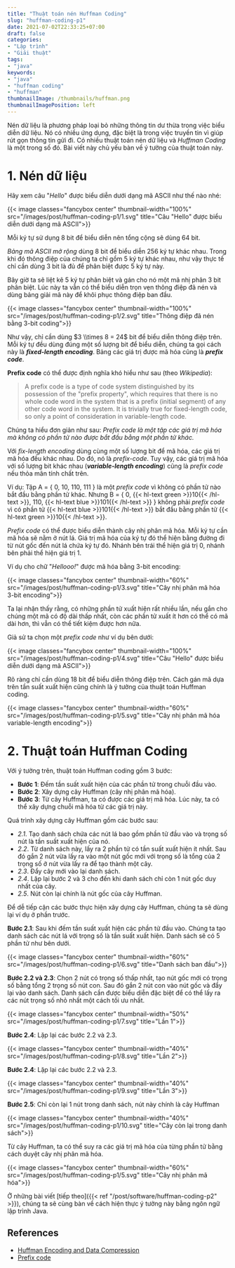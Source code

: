 ```yaml
---
title: "Thuật toán nén Huffman Coding"
slug: "huffman-coding-p1"
date: 2021-07-02T22:33:25+07:00
draft: false
categories:
- "Lập trình"
- "Giải thuật"
tags:
- "java"
keywords:
- "java"
- "huffman coding"
- "huffman"
thumbnailImage: /thumbnails/huffman.png
thumbnailImagePosition: left
---
```


Nén dữ liệu là phương pháp loại bỏ những thông tin dư thừa trong việc biểu diễn dữ liệu. Nó có nhiều ứng dụng, đặc biệt là trong việc truyền tin vì giúp rút gọn thông tin gửi đi. Có nhiều thuật toán nén dữ liệu và *Huffman Coding* là một trong số đó. Bài viết này chủ yếu bàn về ý tưởng của thuật toán này.

<!--more-->

<!--toc-->

# 1. Nén dữ liệu

Hãy xem câu "*Hello*" được biểu diễn dưới dạng mã ASCII như thế nào nhé:

{{< image classes="fancybox center" thumbnail-width="100%" src="/images/post/huffman-coding-p1/1.svg" title="Câu \"Hello\" được biểu diễn dưới dạng mã ASCII">}}

Mỗi ký tự sử dụng 8 bit để biểu diễn nên tổng cộng sẽ dùng 64 bit.

*Bảng mã ASCII mở rộng* dùng 8 bit để biểu diễn 256 ký tự khác nhau. Trong khi đó thông điệp của chúng ta chỉ gồm 5 ký tự khác nhau, như vậy thực tế chỉ cần dùng 3 bit là đủ để phân biệt được 5 ký tự này.

Bây giờ ta sẽ liệt kê 5 ký tự phân biệt và gán cho nó một mã nhị phân 3 bit phân biệt. Lúc này ta vẫn có thể biểu diễn trọn vẹn thông điệp đã nén và dùng bảng giải mã này để khôi phục thông điệp ban đầu.

{{< image classes="fancybox center" thumbnail-width="100%" src="/images/post/huffman-coding-p1/2.svg" title="Thông điệp đã nén bằng 3-bit coding">}}

Như vậy, chỉ cần dùng $3 \\times 8 = 24$ bit để biểu diễn thông điệp trên. Mỗi ký tự đều dùng đúng một số lượng bit để biểu diễn, chúng ta gọi cách này là **<i>fixed-length encoding</i>**. Bảng các giá trị được mã hóa cũng là **<i>prefix code</i>**.

**Prefix code** có thể được định nghĩa khó hiểu như sau (theo *Wikipedia*):

> A prefix code is a type of code system distinguished by its possession of the "prefix property", which requires that there is no whole code word in the system that is a prefix (initial segment) of any other code word in the system. It is trivially true for fixed-length code, so only a point of consideration in variable-length code.

Chúng ta hiểu đơn giản như sau: *Prefix code là một tập các giá trị mã hóa mà không có phần tử nào được bắt đầu bằng một phần tử khác.*

Với *fix-length encoding* dùng cùng một số lượng bit để mã hóa, các giá trị mã hóa đều khác nhau. Do đó, nó là *prefix-code*. Tuy vậy, các giá trị mã hóa với số lượng bit khác nhau (**<i>variable-length encoding</i>**) cũng là *prefix code* nếu thỏa mãn tính chất trên.

Ví dụ: Tập A = { 0, 10, 110, 111 } là một *prefix code* vì không có phần tử nào bắt đầu bằng phần tử khác. Nhưng B = { 0, {{< hl-text green >}}10{{< /hl-text >}}, 110, {{< hl-text blue >}}101{{< /hl-text >}} } không phải *prefix code* vì có phần tử {{< hl-text blue >}}101{{< /hl-text >}} bắt đầu bằng phần tử {{< hl-text green >}}10{{< /hl-text >}}.

*Prefix code* có thể được biểu diễn thành cây nhị phân mã hóa. Mỗi ký tự cần mã hóa sẽ nằm ở nút lá. Giá trị mã hóa của ký tự đó thể hiện bằng đường đi từ nút gốc đến nút lá chứa ký tự đó. Nhánh bên trái thể hiện giá trị 0, nhánh bên phải thể hiện giá trị 1. 

Ví dụ cho chữ "*Hellooo!*" được mã hóa bằng 3-bit encoding:

{{< image classes="fancybox center" thumbnail-width="60%" src="/images/post/huffman-coding-p1/3.svg" title="Cây nhị phân mã hóa 3-bit encoding">}}

Ta lại nhận thấy rằng, có những phần tử xuất hiện rất nhiều lần, nếu gắn cho chúng một mã có độ dài thấp nhất, còn các phần tử xuất ít hơn có thể có mã dài hơn, thì vẫn có thể tiết kiệm được hơn nữa.

Giả sử ta chọn một *prefix code* như ví dụ bên dưới:

{{< image classes="fancybox center" thumbnail-width="100%" src="/images/post/huffman-coding-p1/4.svg" title="Câu \"Hello\" được biểu diễn dưới dạng mã ASCII">}}

Rõ ràng chỉ cần dùng 18 bit để biểu diễn thông điệp trên. Cách gán mã dựa trên tần suất xuất hiện cũng chính là ý tưởng của thuật toán Huffman coding.

{{< image classes="fancybox center" thumbnail-width="60%" src="/images/post/huffman-coding-p1/5.svg" title="Cây nhị phân mã hóa variable-length encoding">}}


# 2. Thuật toán Huffman Coding

Với ý tưởng trên, thuật toán Huffman coding gồm 3 bước:

- **Bước 1**: Đếm tần suất xuất hiện của các phần tử trong chuỗi đầu vào.
- **Bước 2**: Xây dựng cây Huffman (cây nhị phân mã hóa).
- **Bước 3**: Từ cây Huffman, ta có được các giá trị mã hóa. Lúc này, ta có thể xây dựng chuỗi mã hóa từ các giá trị này.

Quá trình xây dựng cây Huffman gồm các bước sau:

- *2.1*. Tạo danh sách chứa các nút lá bao gồm phần tử đầu vào và trọng số nút là tần suất xuất hiện của nó.
- *2.2*. Từ danh sách này, lấy ra 2 phần tử có tần suất xuất hiện ít nhất. Sau đó gắn 2 nút vừa lấy ra vào một nút gốc mới với trọng số là tổng của 2 trọng số ở nút vừa lấy ra để tạo thành một cây.
- *2.3*. Đẩy cây mới vào lại danh sách.
- *2.4*. Lặp lại bước 2 và 3 cho đến khi danh sách chỉ còn 1 nút gốc duy nhất của cây.
- *2.5*. Nút còn lại chính là nút gốc của cây Huffman.

Để dễ tiếp cận các bước thực hiện xây dựng cây Huffman, chúng ta sẽ dùng lại ví dụ ở phần trước.

**Bước 2.1**: Sau khi đếm tần suất xuất hiện các phần tử đầu vào. Chúng ta tạo danh sách các nút lá với trọng số là tần suất xuất hiện. Danh sách sẽ có 5 phần tử như bên dưới.

{{< image classes="fancybox center" thumbnail-width="60%" src="/images/post/huffman-coding-p1/6.svg" title="Danh sách ban đầu">}}

**Bước 2.2 và 2.3**: Chọn 2 nút có trọng số thấp nhất, tạo nút gốc mới có trọng số bằng tổng 2 trọng số nút con. Sau đó gắn 2 nút con vào nút gốc và đẩy lại vào danh sách. Danh sách cần được biểu diễn đặc biệt để có thể lấy ra các nút trọng số nhỏ nhất một cách tối ưu nhất.

{{< image classes="fancybox center" thumbnail-width="50%" src="/images/post/huffman-coding-p1/7.svg" title="Lần 1">}}

**Bước 2.4**: Lặp lại các bước 2.2 và 2.3.

{{< image classes="fancybox center" thumbnail-width="40%" src="/images/post/huffman-coding-p1/8.svg" title="Lần 2">}}

**Bước 2.4**: Lặp lại các bước 2.2 và 2.3.

{{< image classes="fancybox center" thumbnail-width="40%" src="/images/post/huffman-coding-p1/9.svg" title="Lần 3">}}

**Bước 2.5**: Chỉ còn lại 1 nút trong danh sách, nút này chính là cây Huffman

{{< image classes="fancybox center" thumbnail-width="40%" src="/images/post/huffman-coding-p1/10.svg" title="Cây còn lại trong danh sách">}}

Từ cây Huffman, ta có thể suy ra các giá trị mã hóa của từng phần tử bằng cách duyệt cây nhị phân mã hóa.

{{< image classes="fancybox center" thumbnail-width="60%" src="/images/post/huffman-coding-p1/5.svg" title="Cây nhị phân mã hóa">}}

Ở những bài viết [tiếp theo]({{< ref "/post/software/huffman-coding-p2" >}}), chúng ta sẽ cùng bàn về cách hiện thực ý tưởng này bằng ngôn ngữ lập trình Java.

## References

- [Huffman Encoding and Data Compression](https://web.stanford.edu/class/archive/cs/cs106x/cs106x.1192/resources/minibrowser2/huffman-encoding-supplement.pdf)
- [Prefix code](https://en.wikipedia.org/wiki/Prefix_code)


